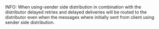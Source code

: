 INFO: When using-sender side distribution in combination with the distributor delayed retries and delayed deliveries will be routed to the distributor even when the messages where initially sent from client using sender side distribution.